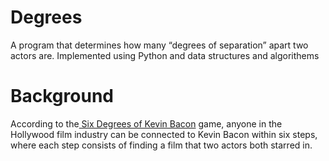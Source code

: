 # Degrees
<p>A program that determines how many “degrees of separation” apart two actors are. Implemented using Python and data structures and algorithems</p>

# Background

<p>According to the<a href="https://en.wikipedia.org/wiki/Six_Degrees_of_Kevin_Bacon"> Six Degrees of Kevin Bacon</a> game, anyone in the Hollywood film industry can be connected to Kevin Bacon within six steps, where each step consists of finding a film that two actors both starred in.</p>

